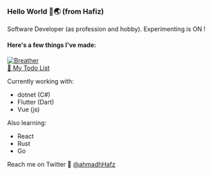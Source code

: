 ### Hello World 👋🌏 (from Hafiz)
Software Developer (as profession and hobby). Experimenting is ON !

#### Here's a few things I've made:  
[![Breather](https://img.shields.io/badge/Google_Play-00C853?logo=google-play&logoColor=ffffff)](https://play.google.com/store/apps/developer?id=Ahmed_Hafiz)  
[📝 My Todo List](https://github.com/h8f1z/MyToDoList)  

Currently working with:
- dotnet (C#)
- Flutter (Dart)
- Vue (js)

Also learning:
- React
- Rust
- Go


Reach me on Twitter 🐤 [@ahmadhHafz](https://twitter.com/ahmadhHafz)
